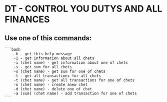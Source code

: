 #  DT - CONTROL YOU DUTYS AND ALL FINANCES

## Use one of this commands:
    ```bash
        -h - get this help message
        -i - get information about all chets
        -i (chet name) - get information about one of chets
        -s - get sum for all chets
        -s (chet name) - get sum for one of chets
        -t - get all transactions for all chets
        -t (chet name) - get all transactions for one of chets
        -n (chet name) - create anew chet
        -d (chet name) - delete one of chet
        -a (sum) (chet name) - add transaction for one of chets
    ```
